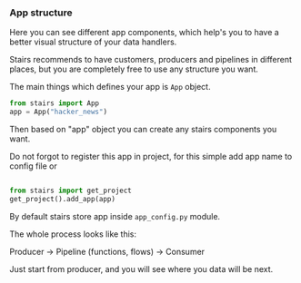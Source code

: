 ### App structure

Here you can see different app components, which help's you
to have a better visual structure of your data handlers. 

Stairs recommends to have customers, producers and pipelines
in different places, but you are completely free to use
any structure you want. 


The main things which defines your app is `App` object.

```python
from stairs import App
app = App("hacker_news")
```

Then based on "app" object you can create any stairs components
you want. 

Do not forgot to register this app in project, for this
simple add app name to config file or 

```python

from stairs import get_project
get_project().add_app(app)
```

By default stairs store app inside `app_config.py` module.

The whole process looks like this:

Producer -> Pipeline (functions, flows) -> Consumer

Just start from producer, and you will see where you data
will be next. 
